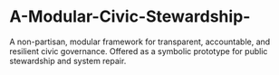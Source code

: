 # A-Modular-Civic-Stewardship-
A non-partisan, modular framework for transparent, accountable, and resilient civic governance. Offered as a symbolic prototype for public stewardship and system repair.
